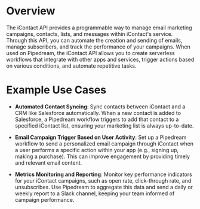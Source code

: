 # Overview

The iContact API provides a programmable way to manage email marketing campaigns, contacts, lists, and messages within iContact's service. Through this API, you can automate the creation and sending of emails, manage subscribers, and track the performance of your campaigns. When used on Pipedream, the iContact API allows you to create serverless workflows that integrate with other apps and services, trigger actions based on various conditions, and automate repetitive tasks.

# Example Use Cases

- **Automated Contact Syncing**: Sync contacts between iContact and a CRM like Salesforce automatically. When a new contact is added to Salesforce, a Pipedream workflow triggers to add that contact to a specified iContact list, ensuring your marketing list is always up-to-date.

- **Email Campaign Trigger Based on User Activity**: Set up a Pipedream workflow to send a personalized email campaign through iContact when a user performs a specific action within your app (e.g., signing up, making a purchase). This can improve engagement by providing timely and relevant email content.

- **Metrics Monitoring and Reporting**: Monitor key performance indicators for your iContact campaigns, such as open rate, click-through rate, and unsubscribes. Use Pipedream to aggregate this data and send a daily or weekly report to a Slack channel, keeping your team informed of campaign performance.
